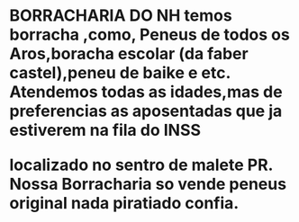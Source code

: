 <h1> <strog> BORRACHARIA DO NH
temos borracha ,como, Peneus de todos os Aros,boracha escolar (da faber castel),peneu de baike e etc.
Atendemos todas as idades,mas de preferencias as aposentadas que ja estiverem na fila do INSS
<p> localizado no sentro de malete PR. 
Nossa Borracharia so vende peneus original nada piratiado confia.
